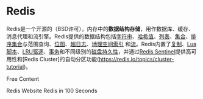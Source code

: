 # Redis

Redis是一个开源的（BSD许可），内存中的**数据结构存储**，用作数据库、缓存、消息代理和流引擎。Redis提供的数据结构包括[字符串](https://redis.io/topics/data-types-intro#strings)、[哈希值](https://redis.io/topics/data-types-intro#hashes)、[列表](https://redis.io/topics/data-types-intro#lists)、[集合](https://redis.io/topics/data-types-intro#sets)、[排序集合](https://redis.io/topics/data-types-intro#sorted-sets)与范围查询、[位图](https://redis.io/topics/data-types-intro#bitmaps)、[超日志](https://redis.io/topics/data-types-intro#hyperloglogs)、[地理空间索引](https://redis.io/commands/geoadd) 和[流](https://redis.io/topics/streams-intro)。Redis内置了[复制](https://redis.io/topics/replication)、[Lua脚本](https://redis.io/commands/eval)、[LRU驱逐](https://redis.io/topics/lru-cache)、[事务](https://redis.io/topics/transactions)和不同级别的[磁盘持久性](https://redis.io/topics/persistence)，并通过[Redis Sentinel](https://redis.io/topics/sentinel)提供高可用性和[Redis Cluster]的自动分区功能(https://redis.io/topics/cluster-tutorial)。


<ResourceGroupTitle>Free Content</ResourceGroupTitle>

<BadgeLink colorScheme='blue' badgeText='Official Website' href='https://redis.io/'>Redis Website</BadgeLink>
<BadgeLink badgeText='Watch' href='https://www.youtube.com/watch?v=G1rOthIU-uo'>Redis in 100 Seconds</BadgeLink>
